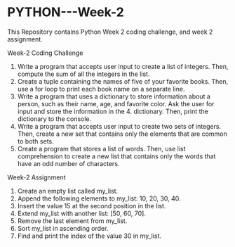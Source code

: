 # PYTHON---Week-2
This Repository contains Python Week 2 coding challenge, and week 2 assignment.

Week-2 Coding Challenge
1. Write a program that accepts user input to create a list of integers. Then, compute the sum of all the integers in the list.
2. Create a tuple containing the names of five of your favorite books. Then, use a for loop to print each book name on a separate line.
3. Write a program that uses a dictionary to store information about a person, such as their name, age, and favorite color. Ask the user for input and store the information in the 4. dictionary. Then, print the dictionary to the console.
5. Write a program that accepts user input to create two sets of integers. Then, create a new set that contains only the elements that are common to both sets.
6. Create a program that stores a list of words. Then, use list comprehension to create a new list that contains only the words that have an odd number of characters.

Week-2 Assignment
1. Create an empty list called my_list.
2. Append the following elements to my_list: 10, 20, 30, 40.
3. Insert the value 15 at the second position in the list.
4. Extend my_list with another list: [50, 60, 70].
5. Remove the last element from my_list.
6. Sort my_list in ascending order.
7. Find and print the index of the value 30 in my_list.
